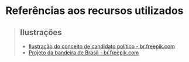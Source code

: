 # **Referências aos recursos utilizados**

> ## **Ilustrações**
>
> - <a href="https://br.freepik.com/vetores-gratis/ilustracao-do-conceito-de-candidato-politico_9930926.htm">Ilustração do conceito de candidato político - br.freepik.com</a>
> - <a href="https://br.freepik.com/vetores-gratis/projeto-da-bandeira-de-brasil_991714.htm">Projeto da bandeira de Brasil - br.freepik.com</a>
